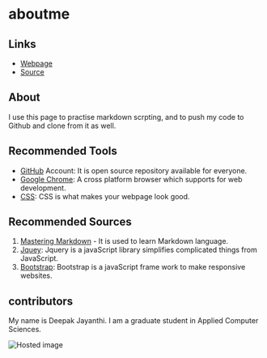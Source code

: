 # aboutme

## Links

- [Webpage](https://deepakjayanthi.github.io/aboutme/ "This directs to the my published site")
- [Source](https://github.com/DeepakJayanthi/aboutme "This directs to my github source page")

## About

I use this page to practise markdown scrpting, and to push my code to Github and clone from it as well.

## Recommended Tools

- [GitHub](https://github.com/ "This directs github.com") Account: It is open source repository available for everyone.
- [Google Chrome](https://www.google.com/chrome/ "This directs t0 chrome main page"): A cross platform browser which supports for web development.
- [CSS](https://www.w3schools.com/html/html_css.asp/ "w3school CSS"): CSS is what makes your webpage look good.

## Recommended Sources

1. [Mastering Markdown](https://guides.github.com/features/mastering-markdown/ "Mastering Markdown") - It is used to learn Markdown language.
1. [Jquey](https://www.w3schools.com/jquery/): Jquery is a javaScript library simplifies complicated things  from JavaScript.
1. [Bootstrap](https://www.w3schools.com/bootstrap/default.asp): Bootstrap is a javaScript frame work to make responsive websites.

## contributors

My name is Deepak Jayanthi. I am a graduate student in Applied Computer Sciences.

![Hosted image](https://res.cloudinary.com/dqtgs03ux/image/upload/v1464338821/ro7xu48ndtmwxolycmcm.png )



